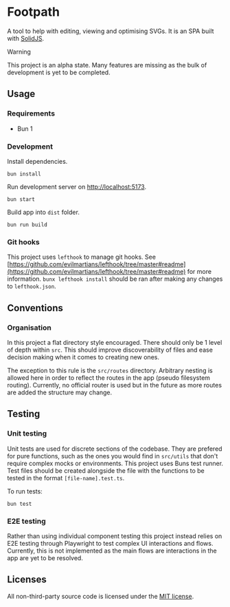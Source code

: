 # Footpath

A tool to help with editing, viewing and optimising SVGs. It is an SPA built with [SolidJS](https://www.solidjs.com).

> [!WARNING]  
> This project is an alpha state. Many features are missing as the bulk of development is yet to be completed.

## Usage

### Requirements

- Bun 1

### Development

Install dependencies.

```shell
bun install
```

Run development server on [http://localhost:5173](http://localhost:5173).

```shell
bun start
```

Build app into `dist` folder.

```shell
bun run build
```

### Git hooks

This project uses `lefthook` to manage git hooks. See [https://github.com/evilmartians/lefthook/tree/master#readme](https://github.com/evilmartians/lefthook/tree/master#readme) for more information. `bunx lefthook install` should be ran after making any changes to `lefthook.json`.

## Conventions

### Organisation

In this project a flat directory style encouraged. There should only be 1 level of depth within `src`. This should improve discoverability of files and ease decision making when it comes to creating new ones.

The exception to this rule is the `src/routes` directory. Arbitrary nesting is allowed here in order to reflect the routes in the app (pseudo filesystem routing). Currently, no official router is used but in the future as more routes are added the structure may change.

## Testing

### Unit testing

Unit tests are used for discrete sections of the codebase. They are prefered for pure functions, such as the ones you would find in `src/utils` that don't require complex mocks or environments. This project uses Buns test runner. Test files should be created alongside the file with the functions to be tested in the format `[file-name].test.ts`.

To run tests:

```shell
bun test
```

### E2E testing

Rather than using individual component testing this project instead relies on E2E testing through Playwright to test complex UI interactions and flows. Currently, this is not implemented as the main flows are interactions in the app are yet to be resolved.

## Licenses

All non-third-party source code is licensed under the [MIT license](http://opensource.org/licenses/mit-license.php).
